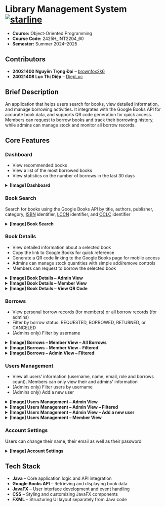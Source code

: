 # Library Management System [![starline](https://starlines.qoo.monster/assets/qoomon/starlines)](https://github.com/brownfox2k6/LibraryManagementSystem)

- **Course:** Object-Oriented Programming
- **Course Code:** 2425H_INT2204_60
- **Semester:** Summer 2024–2025

## Contributors
- **24021400 Nguyễn Trọng Đại** – [brownfox2k6](https://github.com/brownfox2k6)
- **24021408 Lục Thị Diệp** – [DiepLuc](https://github.com/DiepLuc)

## Brief Description
An application that helps users search for books, view detailed information, and manage borrowing activities. It integrates with the Google Books API for accurate book data, and supports QR code generation for quick access. Members can request to borrow books and track their borrowing history, while admins can manage stock and monitor all borrow records.

## Core Features

### Dashboard
- View recommended books
- View a list of the most borrowed books
- View statistics on the number of borrows in the last 30 days

<details><summary><strong>[Image] Dashboard</strong></summary>

![](readme-images/dashboard.png)
</details>

### Book Search
Search for books using the Google Books API by title, authors, publisher, category, [ISBN](https://en.wikipedia.org/wiki/ISBN) identifier, [LCCN](https://en.wikipedia.org/wiki/Library_of_Congress_Control_Number) identifier, and [OCLC](https://en.wikipedia.org/wiki/OCLC#Identifiers_and_linked_data) identifier

<details><summary><strong>[Image] Book Search</strong></summary>

![](readme-images/book_search.png)
</details>

### Book Details
- View detailed information about a selected book
- Copy the link to Google Books for quick reference
- Generate a QR code linking to the Google Books page for mobile access
- Admins can manage stock quantities with simple add/remove controls
- Members can request to borrow the selected book

<details><summary><strong>[Image] Book Details – Admin View</strong></summary>

![](readme-images/book_details_admin.png)
</details>

<details><summary><strong>[Image] Book Details – Member View</strong></summary>

![](readme-images/book_details_member.png)
</details>

<details><summary><strong>[Image] Book Details – View QR Code</strong></summary>

![](readme-images/book_details_view_qr.png)
</details>

### Borrows
- View personal borrow records (for members) or all borrow records (for admins)
- Filter by borrow status: REQUESTED, BORROWED, RETURNED, or CANCELED
- (Admins only) Filter by username

<details><summary><strong>[Image] Borrows – Member View – All Borrows</strong></summary>

![](readme-images/borrows_member_all.png)
</details>

<details><summary><strong>[Image] Borrows – Member View – Filtered</strong></summary>

![](readme-images/borrows_member_filtered.png)
</details>

<details><summary><strong>[Image] Borrows – Admin View – Filtered</strong></summary>

![](readme-images/borrows_admin_filtered.png)
</details>

### Users Management
- View all users' information (username, name, email, role and borrows count). Members can only view their and admins' information
- (Admins only) Filter users by username
- (Admins only) Add a new user

<details><summary><strong>[Image] Users Management – Admin View</strong></summary>

![](readme-images/users_admin_view.png)
</details>

<details><summary><strong>[Image] Users Management – Admin View – Filtered</strong></summary>

![](readme-images/users_admin_view_filtered.png)
</details>

<details><summary><strong>[Image] Users Management – Admin View – Add a new user</strong></summary>

![](readme-images/users_admin_view_addnewuser.png)
</details>

<details><summary><strong>[Image] Users Management – Member View</strong></summary>

![](readme-images/users_member_view.png)
</details>

### Account Settings
Users can change their name, their email as well as their password

<details><summary><strong>[Image] Account Settings</strong></summary>

![](readme-images/account_settings.png)
</details>

## Tech Stack
- **Java** – Core application logic and API integration
- **Google Books API** – Retrieving and displaying book data
- **JavaFX** – User interface development and event handling
- **CSS** – Styling and customizing JavaFX components
- **FXML** – Structuring UI layout separately from Java code  
